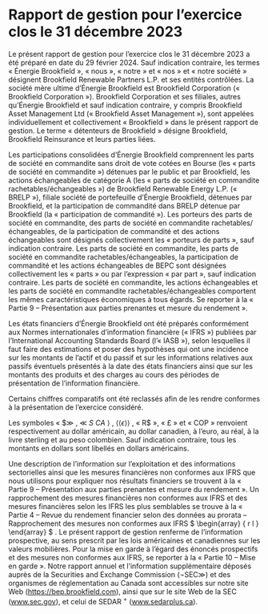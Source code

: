 # Rapport de gestion pour l’exercice clos le 31 décembre 2023  

Le présent rapport de gestion pour l’exercice clos le 31 décembre 2023 a été préparé en date du 29 février 2024. Sauf indication contraire, les termes « Énergie Brookfield », « nous », « notre » et « nos » et « notre société » désignent Brookfield Renewable Partners L.P. et ses entités contrôlées. La société mère ultime d’Énergie Brookfield est Brookfield Corporation (« Brookfield Corporation »). Brookfield Corporation et ses filiales, autres qu’Énergie Brookfield et sauf indication contraire, y compris Brookfield Asset Management Ltd (« Brookfield Asset Management »), sont appelées individuellement et collectivement « Brookfield » dans le présent rapport de gestion. Le terme « détenteurs de Brookfield » désigne Brookfield, Brookfield Reinsurance et leurs parties liées.  

Les participations consolidées d’Énergie Brookfield comprennent les parts de société en commandite sans droit de vote cotées en Bourse (les « parts de société en commandite ») détenues par le public et par Brookfield, les actions échangeables de catégorie A (les « parts de société en commandite rachetables/échangeables ») de Brookfield Renewable Energy L.P. (« BRELP »), filiale société de portefeuille d’Énergie Brookfield, détenues par Brookfield, et la participation de commandité dans BRELP détenue par Brookfield (la « participation de commandité »). Les porteurs des parts de société en commandite, des parts de société en commandite rachetables/échangeables, de la participation de commandité et des actions échangeables sont désignés collectivement les « porteurs de parts », sauf indication contraire. Les parts de société en commandite, les parts de société en commandite rachetables/échangeables, la participation de commandité et les actions échangeables de BEPC sont désignées collectivement les « parts » ou par l’expression « par part », sauf indication contraire. Les parts de société en commandite, les actions échangeables et les parts de société en commandite rachetables/échangeables comportent les mêmes caractéristiques économiques à tous égards. Se reporter à la « Partie 9 – Présentation aux parties prenantes et mesure du rendement ».  

Les états financiers d’Énergie Brookfield ont été préparés conformément aux Normes internationales d’information financière (« IFRS ») publiées par l’International Accounting Standards Board (l’« IASB »), selon lesquelles il faut faire des estimations et poser des hypothèses qui ont une incidence sur les montants de l’actif et du passif et sur les informations relatives aux passifs éventuels présentés à la date des états financiers ainsi que sur les montants des produits et des charges au cours des périodes de présentation de l’information financière.  

Certains chiffres comparatifs ont été reclassés afin de les rendre conformes à la présentation de l’exercice considéré.  

Les symboles « $\$ \gg$ , $\ll \ S \ C A \ \rangle$ , $\langle \langle \epsilon \rangle \rangle$ , « R\$ », « £ » et « COP » renvoient respectivement au dollar américain, au dollar canadien, à l’euro, au réal, à la livre sterling et au peso colombien. Sauf indication contraire, tous les montants en dollars sont libellés en dollars américains.  

Une description de l’information sur l’exploitation et des informations sectorielles ainsi que les mesures financières non conformes aux IFRS que nous utilisons pour expliquer nos résultats financiers se trouvent à la « Partie 9 – Présentation aux parties prenantes et mesure du rendement ». Un rapprochement des mesures financières non conformes aux IFRS et des mesures financières selon les IFRS les plus semblables se trouve à la « Partie 4 – Revue du rendement financier selon des données au prorata – Rapprochement des mesures non conformes aux IFRS $ \begin{array} { r l } \end{array}  $ . Le présent rapport de gestion renferme de l’information prospective, au sens prescrit par les lois américaines et canadiennes sur les valeurs mobilières. Pour la mise en garde à l’égard des énoncés prospectifs et des mesures non conformes aux IFRS, se reporter à la « Partie 10 – Mise en garde ». Notre rapport annuel et l’information supplémentaire déposés auprès de la Securities and Exchange Commission $( \lnot \mathrm { S E C } \gg )$ et des organismes de réglementation au Canada sont accessibles sur notre site Web (https://bep.brookfield.com), ainsi que sur le site Web de la SEC (www.sec.gov), et celui de SEDAR $^ +$ (www.sedarplus.ca).  